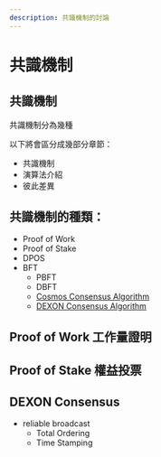 ```yaml
---
description: 共識機制的討論
---
```


# 共識機制

## 共識機制

共識機制分為幾種

以下將會區分成幾部分章節：

* 共識機制
* 演算法介紹
* 彼此差異



## 共識機制的種類：

* Proof of Work
* Proof of Stake
* DPOS
* BFT
  * PBFT
  * DBFT
  * [Cosmos Consensus Algorithm](https://github.com/cosmos/cosmos/blob/master/WHITEPAPER.md)
  * [DEXON Consensus Algorithm](https://dexon.org/#section-top)



## Proof of Work 工作量證明



## Proof of Stake 權益投票





## DEXON Consensus

* reliable broadcast
  * Total Ordering
  * Time Stamping

